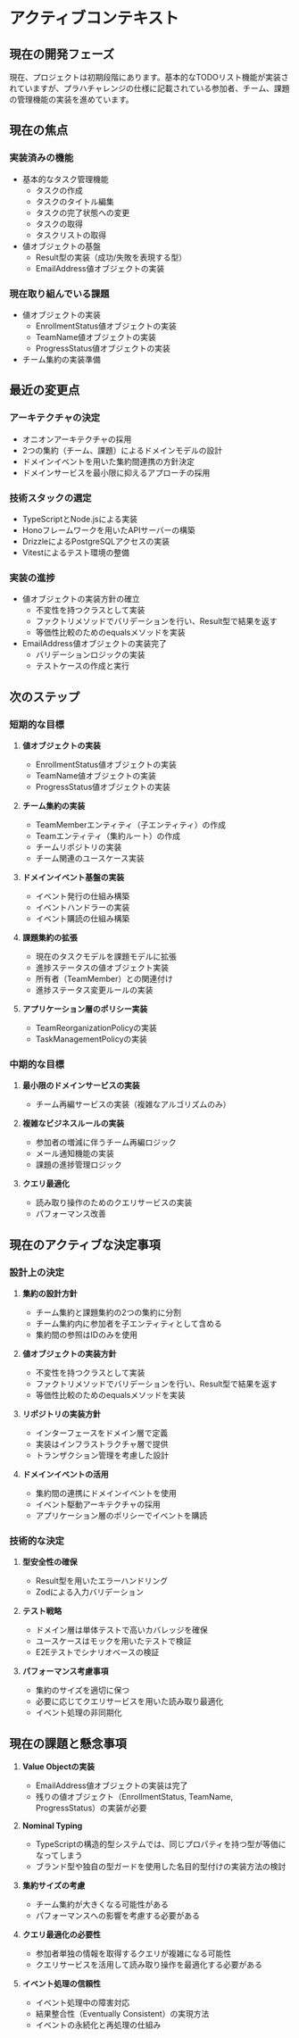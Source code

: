 # アクティブコンテキスト

## 現在の開発フェーズ

現在、プロジェクトは初期段階にあります。基本的なTODOリスト機能が実装されていますが、プラハチャレンジの仕様に記載されている参加者、チーム、課題の管理機能の実装を進めています。

## 現在の焦点

### 実装済みの機能
- 基本的なタスク管理機能
  - タスクの作成
  - タスクのタイトル編集
  - タスクの完了状態への変更
  - タスクの取得
  - タスクリストの取得
- 値オブジェクトの基盤
  - Result型の実装（成功/失敗を表現する型）
  - EmailAddress値オブジェクトの実装

### 現在取り組んでいる課題
- 値オブジェクトの実装
  - EnrollmentStatus値オブジェクトの実装
  - TeamName値オブジェクトの実装
  - ProgressStatus値オブジェクトの実装
- チーム集約の実装準備

## 最近の変更点

### アーキテクチャの決定
- オニオンアーキテクチャの採用
- 2つの集約（チーム、課題）によるドメインモデルの設計
- ドメインイベントを用いた集約間連携の方針決定
- ドメインサービスを最小限に抑えるアプローチの採用

### 技術スタックの選定
- TypeScriptとNode.jsによる実装
- Honoフレームワークを用いたAPIサーバーの構築
- DrizzleによるPostgreSQLアクセスの実装
- Vitestによるテスト環境の整備

### 実装の進捗
- 値オブジェクトの実装方針の確立
  - 不変性を持つクラスとして実装
  - ファクトリメソッドでバリデーションを行い、Result型で結果を返す
  - 等価性比較のためのequalsメソッドを実装
- EmailAddress値オブジェクトの実装完了
  - バリデーションロジックの実装
  - テストケースの作成と実行

## 次のステップ

### 短期的な目標
1. **値オブジェクトの実装**
   - EnrollmentStatus値オブジェクトの実装
   - TeamName値オブジェクトの実装
   - ProgressStatus値オブジェクトの実装

2. **チーム集約の実装**
   - TeamMemberエンティティ（子エンティティ）の作成
   - Teamエンティティ（集約ルート）の作成
   - チームリポジトリの実装
   - チーム関連のユースケース実装

3. **ドメインイベント基盤の実装**
   - イベント発行の仕組み構築
   - イベントハンドラーの実装
   - イベント購読の仕組み構築

4. **課題集約の拡張**
   - 現在のタスクモデルを課題モデルに拡張
   - 進捗ステータスの値オブジェクト実装
   - 所有者（TeamMember）との関連付け
   - 進捗ステータス変更ルールの実装

5. **アプリケーション層のポリシー実装**
   - TeamReorganizationPolicyの実装
   - TaskManagementPolicyの実装

### 中期的な目標
1. **最小限のドメインサービスの実装**
   - チーム再編サービスの実装（複雑なアルゴリズムのみ）

2. **複雑なビジネスルールの実装**
   - 参加者の増減に伴うチーム再編ロジック
   - メール通知機能の実装
   - 課題の進捗管理ロジック

3. **クエリ最適化**
   - 読み取り操作のためのクエリサービスの実装
   - パフォーマンス改善

## 現在のアクティブな決定事項

### 設計上の決定
1. **集約の設計方針**
   - チーム集約と課題集約の2つの集約に分割
   - チーム集約内に参加者を子エンティティとして含める
   - 集約間の参照はIDのみを使用

2. **値オブジェクトの実装方針**
   - 不変性を持つクラスとして実装
   - ファクトリメソッドでバリデーションを行い、Result型で結果を返す
   - 等価性比較のためのequalsメソッドを実装

3. **リポジトリの実装方針**
   - インターフェースをドメイン層で定義
   - 実装はインフラストラクチャ層で提供
   - トランザクション管理を考慮した設計

4. **ドメインイベントの活用**
   - 集約間の連携にドメインイベントを使用
   - イベント駆動アーキテクチャの採用
   - アプリケーション層のポリシーでイベントを購読

### 技術的な決定
1. **型安全性の確保**
   - Result型を用いたエラーハンドリング
   - Zodによる入力バリデーション

2. **テスト戦略**
   - ドメイン層は単体テストで高いカバレッジを確保
   - ユースケースはモックを用いたテストで検証
   - E2Eテストでシナリオベースの検証

3. **パフォーマンス考慮事項**
   - 集約のサイズを適切に保つ
   - 必要に応じてクエリサービスを用いた読み取り最適化
   - イベント処理の非同期化

## 現在の課題と懸念事項

1. **Value Objectの実装**
   - EmailAddress値オブジェクトの実装は完了
   - 残りの値オブジェクト（EnrollmentStatus, TeamName, ProgressStatus）の実装が必要

2. **Nominal Typing**
   - TypeScriptの構造的型システムでは、同じプロパティを持つ型が等価になってしまう
   - ブランド型や独自の型ガードを使用した名目的型付けの実装方法の検討

3. **集約サイズの考慮**
   - チーム集約が大きくなる可能性がある
   - パフォーマンスへの影響を考慮する必要がある

4. **クエリ最適化の必要性**
   - 参加者単独の情報を取得するクエリが複雑になる可能性
   - クエリサービスを活用して読み取り操作を最適化する必要がある

5. **イベント処理の信頼性**
   - イベント処理中の障害対応
   - 結果整合性（Eventually Consistent）の実現方法
   - イベントの永続化と再処理の仕組み
